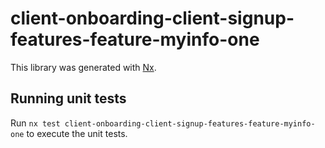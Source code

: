 # client-onboarding-client-signup-features-feature-myinfo-one

This library was generated with [Nx](https://nx.dev).

## Running unit tests

Run `nx test client-onboarding-client-signup-features-feature-myinfo-one` to execute the unit tests.
